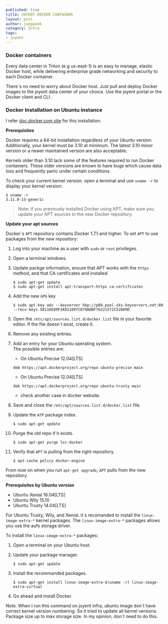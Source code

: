 ```yaml
---
published: true
title: JOYENT DOCKER CONTAINER
layout: post
author: jungwook
category: Infra
tags:
- joyent
---
```


### Docker containers

Every data center in Triton (e.g us-east-1) is an easy to manage, elastic Docker host, while delivering enterprise grade networking and security to each Docker container.

There\`s no need to worry about Docker host. Just pull and deploy Docker images to the joyent data center of your choice. Use the joyent portal or the Docker client and CLI.

### Docker Installation on Ubuntu instance

I refer [doc.docker.com site](https://docs.docker.com/engine/installation/linux/ubuntulinux/) for this installation.

**Prerequisites**

Docker requires a 64-bit installation regardless of your Ubuntu version. Additionally, your kernel must be 3.10 at minimum. The latest 3.10 minor version or a newer maintained version are also acceptable.

Kernels older than 3.10 lack some of the features required to run Docker containers. These older versions are known to have bugs which cause data loss and frequently panic under certain conditions.

To check your current kernel version. open a terminal and use `uname -r` to display your kernel version:

```{.bash}
$ uname -r
3.11.0-15-generic
```

> Note: if you previously installed Docker using APT, make sure you update your APT sources to the new Docker repository.

**Update your apt sources**

Docker\`s `APT` repository contains Docker 1.7.1 and higher. To set `APT` to use packages from the new repository:

1. Log into your machine as a user with `sudo` or `root` privileges.
2. Open a terminal windows.
3. Update packge information, ensure that APT works with the `https` method, and that CA certificates and installed

   ```{.bash}
   $ sudo apt-get update
   $ sudo apt-get install apt-transport-https ca-certificates 
   ```

4. Add the new `GPG` key

   ```{.bash}
   $ sudo apt-key adv --keyserver hkp://p80.pool.sks-keyservers.net:80 --recv-keys 58118E89F3A912897C070ADBF76221572C52609D
   ````

5. Open the `/etc/apt/sources.list.d/docker.list` file in your favorite editor. If the file doesn\`t exist, create it.
6. Remove any existing entries.
7. Add an entry for your Ubuntu operating system.  
   The possible entries are:
   + On Ubuntu Precise 12.04[LTS]  

   ```{.bash}
   deb https://apt.dockerproject.org/repo ubuntu-precise main
   ```

   + On Ubuntu Precise 12.04[LTS]  

   ```{.bash}
   deb https://apt.dockerproject.org/repo ubuntu-trusty main
   ```

   + check another case in docker website.
8. Save and close the `/etc/apt/sources.list.d/docker.list` file.
9. Update the `ATP` package index. 

   ```{.bash}
   $ sudo apt-get update
   ```

9. Purge the old repo if it exists.

   ```{.bash}
   $ sudo apt-get purge lxc-docker
   ```

9. Verify that `APT` is pulling from the right repository.

   ```{.bash}
   $ apt-cache policy docker-engine
   ```

From now on when you run `apt-get upgrade`, `APT` pulls from the new repository.

**Prerequisites by Ubuntu version**

+ Ubuntu Xenial 16.04[LTS]
+ Ubuntu Wily 15.10
+ Ubuntu Trusty 14.04[LTS]

For Ubuntu Trusty, Wily, and Xenial. it\`s recomanded to install the `linux-image-extra-*` kernel packages. The `linux-image-extra-*` packages allows you use the aufs storage driver.

To install the `linux-image-extra-*` packages:

1. Open a terminal on your Ubuntu host.

2. Update your package manager.

   ```{.bash}
   $ sudo apt-get update
   ```

3. Install the recommanded packages.

   ```{.bash}
   $ sudo apt-get install linux-image-extra-$(uname -r) linux-image-extra-virtual
   ```

4. Go ahead and install Docker.

Note. When I run this command on joyent infra, ubuntu image don\`t have correct kernel version numbering. So it tried to update all kernel versions. Package size up to max storage size. In my opinion, don\`t need to do this.
